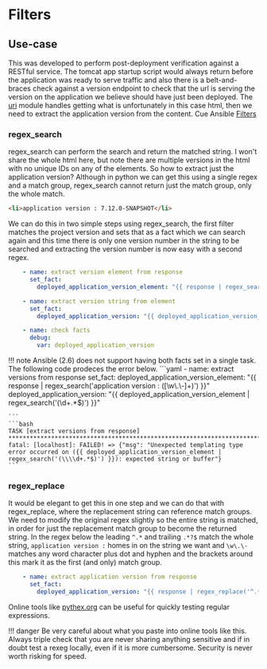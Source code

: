 # Filters

## Use-case
This was developed to perform post-deployment verification against a RESTful service. The tomcat app startup script would always return before the application was ready to serve traffic and also there is a belt-and-braces check against a version endpoint to check that the url is serving the version on the application we believe should have just been deployed. The [uri](https://docs.ansible.com/ansible/latest/modules/uri_module.html) module handles getting what is unfortunately in this case html, then we need to extract the application version from the content. Cue Ansible [Filters](https://docs.ansible.com/ansible/latest/user_guide/playbooks_filters.html#regular-expression-filters)

### regex_search
regex_search can perform the search and return the matched string. I won't share the whole html here, but note there are multiple versions in the html with no unique IDs on any of the elements. So how to extract just the application version? Although in python we can get this using a single regex and a match group, regex_search cannot return just the match group, only the whole match.

```html
<li>application version : 7.12.0-SNAPSHOT</li>
```

We can do this in two simple steps using regex_search, the first filter matches the project version and sets that as a fact which we can search again and this time there is only one version number in the string to be searched and extracting the version number is now easy with a second regex.

```yaml
    - name: extract version element from response
      set_fact:
        deployed_application_version_element: "{{ response | regex_search('application version : ([\\w\\.\\-]+)') }}"

    - name: extract version string from element
      set_fact:
        deployed_application_version: "{{ deployed_application_version_element | regex_search('(\\d+.*$)') }}"

    - name: check facts
      debug:
        var: deployed_application_version
```

!!! note
    Ansible (2.6) does not support having both facts set in a single task. The following code prodeces the error below.
    ```yaml
        - name: extract versions from response
          set_fact:
            deployed_application_version_element: "{{ response | regex_search('application version : ([\\w\\.\\-]+)') }}"
            deployed_application_version: "{{ deployed_application_version_element | regex_search('(\\d+.*$)') }}"

    ```
    ```bash
    TASK [extract versions from response]  *****************************************************************************************
    fatal: [localhost]: FAILED! => {"msg": "Unexpected templating type error occurred on ({{ deployed_application_version_element | regex_search('(\\\\d+.*$)') }}): expected string or buffer"}
    ```

### regex_replace
It would be elegant to get this in one step and we can do that with regex_replace, where the replacement string can reference match groups. We need to modify the original regex slightly so the entire string is matched, in order for just the replacement match group to become the returned string. In the regex below the leading `^.*` and trailing `.*?$` match the whole string, `application version :` homes in on the string we want and `\w\.\-` matches any word character plus dot and hyphen and the brackets around this mark it as the first (and only) match group.

```yaml
    - name: extract application version from response
      set_fact:
        deployed_application_version: "{{ response | regex_replace('^.*application version : ([\\w\\.\\-]+).*?$', '\\1') }}"
```

Online tools like [pythex.org](https://pythex.org/) can be useful for quickly testing regular expressions. 

!!! danger
    Be very careful about what you paste into online tools like this. Always triple check that you are never sharing anything sensitive and if in doubt test a rexeg locally, even if it is more cumbersome. Security is never worth risking for speed. 
